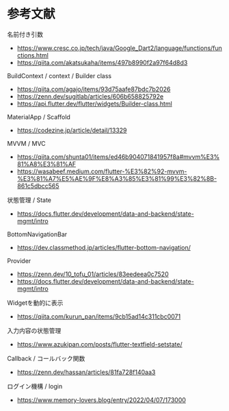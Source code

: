 # 参考文献

名前付き引数
- https://www.cresc.co.jp/tech/java/Google_Dart2/language/functions/functions.html
- https://qiita.com/akatsukaha/items/497b8990f2a97f64d8d3

BuildContext / context / Builder class
- https://qiita.com/agajo/items/93d75aafe87bdc7b2026
- https://zenn.dev/sugitlab/articles/606b658825792e
- https://api.flutter.dev/flutter/widgets/Builder-class.html

MaterialApp / Scaffold
- https://codezine.jp/article/detail/13329

MVVM / MVC
- https://qiita.com/shunta01/items/ed46b904071841957f8a#mvvm%E3%81%A8%E3%81%AF
- https://wasabeef.medium.com/flutter-%E3%82%92-mvvm-%E3%81%A7%E5%AE%9F%E8%A3%85%E3%81%99%E3%82%8B-861c5dbcc565

状態管理 / State
- https://docs.flutter.dev/development/data-and-backend/state-mgmt/intro

BottomNavigationBar
- https://dev.classmethod.jp/articles/flutter-bottom-navigation/

Provider
- https://zenn.dev/10_tofu_01/articles/83eedeea0c7520
- https://docs.flutter.dev/development/data-and-backend/state-mgmt/intro

Widgetを動的に表示
- https://qiita.com/kurun_pan/items/9cb15ad14c311cbc0071

入力内容の状態管理
- https://www.azukipan.com/posts/flutter-textfield-setstate/

Callback / コールバック関数
- https://zenn.dev/hassan/articles/81fa728f140aa3

ログイン機構 / login
- https://www.memory-lovers.blog/entry/2022/04/07/173000
